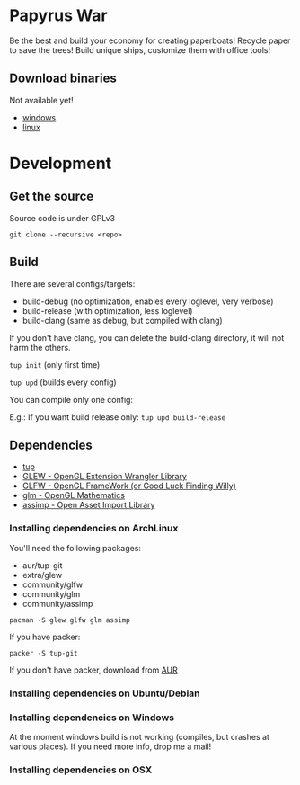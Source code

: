 Papyrus War
=============

Be the best and build your economy for creating paperboats!
Recycle paper to save the trees! Build unique ships, customize them with office tools!

Download binaries
-----------------

Not available yet!
 * [windows]()
 * [linux]()

Development
===========

Get the source
--------------

Source code is under GPLv3

``git clone --recursive <repo>``

Build
-----

There are several configs/targets:

  * build-debug (no optimization, enables every loglevel, very verbose)
  * build-release (with optimization, less loglevel)
  * build-clang (same as debug, but compiled with clang)

If you don't have clang, you can delete the build-clang directory,
it will not harm the others.

``tup init`` (only first time)

``tup upd`` (builds every config)

You can compile only one config:

E.g.: If you want build release only:
``tup upd build-release``

Dependencies
------------

  * [tup](http://gittup.org/tup/)
  * [GLEW - OpenGL Extension Wrangler Library](glew.sourceforge.net)
  * [GLFW - OpenGL FrameWork (or Good Luck Finding Willy)](www.glfw.org)
  * [glm - OpenGL Mathematics](http://glm.g-truc.net/)
  * [assimp - Open Asset Import Library](http://assimp.sourceforge.net/)

### Installing dependencies on ArchLinux

You'll need the following packages:

  * aur/tup-git
  * extra/glew
  * community/glfw
  * community/glm
  * community/assimp

``pacman -S glew glfw glm assimp``

If you have packer:

``packer -S tup-git``

If you don't have packer, download from [AUR](aur.archlinux.org)

### Installing dependencies on Ubuntu/Debian

### Installing dependencies on Windows

At the moment windows build is not working (compiles, but crashes at various places).
If you need more info, drop me a mail!

### Installing dependencies on OSX
